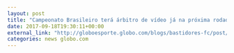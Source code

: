 ```yaml
---
layout: post
title: "Campeonato Brasileiro terá árbitro de vídeo já na próxima rodada"
date: 2017-09-18T19:30:11+00:00
external_link: "http://globoesporte.globo.com/blogs/bastidores-fc/post/campeonato-brasileiro-tera-arbitro-de-video-ja-na-proxima-rodada.ghtml"
categories: news globo.com
---
```

